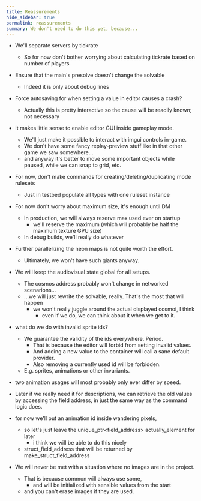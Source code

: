 ```yaml
---
title: Reassurements
hide_sidebar: true
permalink: reassurements
summary: We don't need to do this yet, because...
---
```


- We'll separate servers by tickrate
	- So for now don't bother worrying about calculating tickrate based on number of players

- Ensure that the main's presolve doesn't change the solvable
	- Indeed it is only about debug lines

- Force autosaving for when setting a value in editor causes a crash?
	- Actually this is pretty interactive so the cause will be readily known; not necessary

- It makes little sense to enable editor GUI inside gameplay mode.
	- We'll just make it possible to interact with imgui controls in-game.
	- We don't have some fancy replay-preview stuff like in that other game we saw somewhere...
	- and anyway it's better to move some important objects while paused, while we can snap to grid, etc.

- For now, don't make commands for creating/deleting/duplicating mode rulesets
	- Just in testbed populate all types with one ruleset instance

- For now don't worry about maximum size, it's enough until DM
	- In production, we will always reserve max used ever on startup
		- we'll reserve the maximum (which will probably be half the maximum texture GPU size)
	- In debug builds, we'll really do whatever

- Further parallelizing the neon maps is not quite worth the effort.
	- Ultimately, we won't have such giants anyway.

- We will keep the audiovisual state global for all setups.
	- The cosmos address probably won't change in networked scenarions...
	- ...we will just rewrite the solvable, really. That's the most that will happen
		- we won't really juggle around the actual displayed cosmoi, I think
			- even if we do, we can think about it when we get to it.

- what do we do with invalid sprite ids?
	- We guarantee the validity of the ids everywhere. Period.
		- That is because the editor will forbid from setting invalid values.
		- And adding a new value to the container will call a sane default provider.
		- Also removing a currently used id will be forbidden.
	- E.g. sprites, animations or other invariants.

- two animation usages will most probably only ever differ by speed.

- Later if we really need it for descriptions, we can retrieve the old values by accessing the field address, in just the same way as the command logic does.

- for now we'll put an animation id inside wandering pixels,
	- so let's just leave the unique_ptr<field_address> actually_element for later
		- i think we will be able to do this nicely
	- struct_field_address that will be returned by make_struct_field_address

- We will never be met with a situation where no images are in the project.
	- That is because common will always use some,
		- and will be initialized with sensible values from the start
	- and you can't erase images if they are used.

